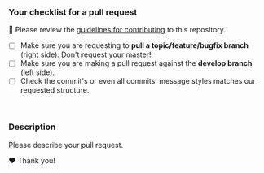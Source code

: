 ### Your checklist for a pull request
🚨 Please review the [guidelines for contributing](./contributing.md) to this repository.

- [ ] Make sure you are requesting to **pull a topic/feature/bugfix branch** (right side). Don't request your master!
- [ ] Make sure you are making a pull request against the **develop branch** (left side).
- [ ] Check the commit's or even all commits' message styles matches our requested structure.

<br>

### Description
Please describe your pull request.

❤️ Thank you!
